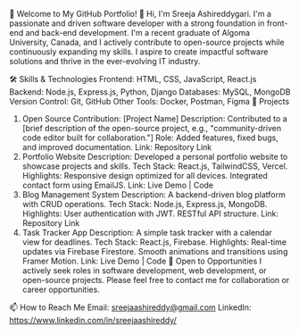 🚀 Welcome to My GitHub Portfolio!
👋 Hi, I'm Sreeja Ashireddygari. I'm a passionate and driven software developer with a strong foundation in front-end and back-end development. I'm a recent graduate of Algoma University, Canada, and I actively contribute to open-source projects while continuously expanding my skills. I aspire to create impactful software solutions and thrive in the ever-evolving IT industry.

🛠️ Skills & Technologies
Frontend: HTML, CSS, JavaScript, React.js
Backend: Node.js, Express.js, Python, Django
Databases: MySQL, MongoDB
Version Control: Git, GitHub
Other Tools: Docker, Postman, Figma
📂 Projects
1. Open Source Contribution: [Project Name]
Description: Contributed to a [brief description of the open-source project, e.g., "community-driven code editor built for collaboration."]
Role: Added features, fixed bugs, and improved documentation.
Link: Repository Link
2. Portfolio Website
Description: Developed a personal portfolio website to showcase projects and skills.
Tech Stack: React.js, TailwindCSS, Vercel.
Highlights:
Responsive design optimized for all devices.
Integrated contact form using EmailJS.
Link: Live Demo | Code
3. Blog Management System
Description: A backend-driven blog platform with CRUD operations.
Tech Stack: Node.js, Express.js, MongoDB.
Highlights:
User authentication with JWT.
RESTful API structure.
Link: Repository Link
4. Task Tracker App
Description: A simple task tracker with a calendar view for deadlines.
Tech Stack: React.js, Firebase.
Highlights:
Real-time updates via Firebase Firestore.
Smooth animations and transitions using Framer Motion.
Link: Live Demo | Code
🌟 Open to Opportunities
I actively seek roles in software development, web development, or open-source projects. Please feel free to contact me for collaboration or career opportunities.

📫 How to Reach Me
Email: sreejaashireddy@gmail.com
LinkedIn: https://www.linkedin.com/in/sreejaashireddy/

